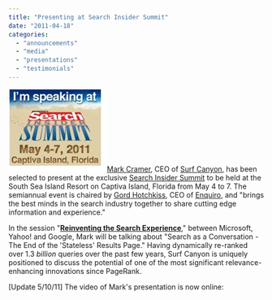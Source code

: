 ```yaml
---
title: "Presenting at Search Insider Summit"
date: "2011-04-18"
categories: 
  - "announcements"
  - "media"
  - "presentations"
  - "testimonials"
---
```


![](/assets/images/rank-dynamics/Search-Insider-Summit.jpg "Search Insider Summit")[Mark Cramer](http://www.surfcanyon.com/team.jsp), CEO of [Surf Canyon](http://www.SurfCanyon.com), has been selected to present at the exclusive [Search Insider Summit](http://www.mediapost.com/events/?/showID/SearchInsiderSummit.11.FL) to be held at the South Sea Island Resort on Captiva Island, Florida from May 4 to 7. The semiannual event is chaired by [Gord Hotchkiss](http://searchengineland.com/author/gord-hotchkiss), CEO of [Enquiro](http://www.enquiro.com/), and "brings the best minds in the search industry together to share cutting edge information and experience."

In the session "**[Reinventing the Search Experience](http://www.mediapost.com/events/?/showID/SearchInsiderSummit.11.FL/type/Agenda/itemID/1807/SearchInsiderSummit-Agenda.html)**," between Microsoft, Yahoo! and Google, Mark will be talking about "Search as a Conversation - The End of the 'Stateless' Results Page." Having dynamically re-ranked over 1.3 _billion_ queries over the past few years, Surf Canyon is uniquely positioned to discuss the potential of one of the most significant relevance-enhancing innovations since PageRank.

\[Update 5/10/11\] The video of Mark's presentation is now online:
